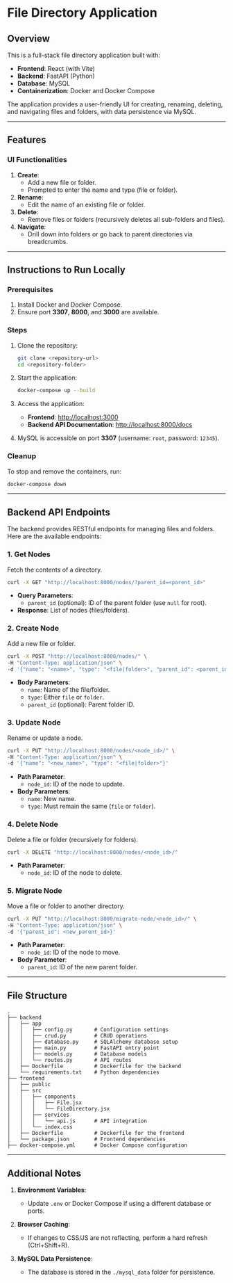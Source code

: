 # File Directory Application

## Overview
This is a full-stack file directory application built with:
- **Frontend**: React (with Vite)
- **Backend**: FastAPI (Python)
- **Database**: MySQL
- **Containerization**: Docker and Docker Compose

The application provides a user-friendly UI for creating, renaming, deleting, and navigating files and folders, with data persistence via MySQL.

---

## Features
### UI Functionalities
1. **Create**:
   - Add a new file or folder.
   - Prompted to enter the name and type (file or folder).
2. **Rename**:
   - Edit the name of an existing file or folder.
3. **Delete**:
   - Remove files or folders (recursively deletes all sub-folders and files).
4. **Navigate**:
   - Drill down into folders or go back to parent directories via breadcrumbs.

---

## Instructions to Run Locally

### Prerequisites
1. Install Docker and Docker Compose.
2. Ensure port **3307**, **8000**, and **3000** are available.

### Steps
1. Clone the repository:
   ```bash
   git clone <repository-url>
   cd <repository-folder>
   ```

2. Start the application:
   ```bash
   docker-compose up --build
   ```

3. Access the application:
   - **Frontend**: [http://localhost:3000](http://localhost:3000)
   - **Backend API Documentation**: [http://localhost:8000/docs](http://localhost:8000/docs)

4. MySQL is accessible on port **3307** (username: `root`, password: `12345`).

### Cleanup
To stop and remove the containers, run:
```bash
docker-compose down
```

---

## Backend API Endpoints
The backend provides RESTful endpoints for managing files and folders. Here are the available endpoints:

### 1. **Get Nodes**
Fetch the contents of a directory.
```bash
curl -X GET "http://localhost:8000/nodes/?parent_id=<parent_id>"
```
- **Query Parameters**:
  - `parent_id` (optional): ID of the parent folder (use `null` for root).
- **Response**: List of nodes (files/folders).

### 2. **Create Node**
Add a new file or folder.
```bash
curl -X POST "http://localhost:8000/nodes/" \
-H "Content-Type: application/json" \
-d '{"name": "<name>", "type": "<file|folder>", "parent_id": <parent_id>}'
```
- **Body Parameters**:
  - `name`: Name of the file/folder.
  - `type`: Either `file` or `folder`.
  - `parent_id` (optional): Parent folder ID.

### 3. **Update Node**
Rename or update a node.
```bash
curl -X PUT "http://localhost:8000/nodes/<node_id>/" \
-H "Content-Type: application/json" \
-d '{"name": "<new_name>", "type": "<file|folder>"}'
```
- **Path Parameter**:
  - `node_id`: ID of the node to update.
- **Body Parameters**:
  - `name`: New name.
  - `type`: Must remain the same (`file` or `folder`).

### 4. **Delete Node**
Delete a file or folder (recursively for folders).
```bash
curl -X DELETE "http://localhost:8000/nodes/<node_id>/"
```
- **Path Parameter**:
  - `node_id`: ID of the node to delete.

### 5. **Migrate Node**
Move a file or folder to another directory.
```bash
curl -X PUT "http://localhost:8000/migrate-node/<node_id>/" \
-H "Content-Type: application/json" \
-d '{"parent_id": <new_parent_id>}'
```
- **Path Parameter**:
  - `node_id`: ID of the node to move.
- **Body Parameter**:
  - `parent_id`: ID of the new parent folder.

---

## File Structure
```
.
├── backend
│   ├── app
│   │   ├── config.py       # Configuration settings
│   │   ├── crud.py         # CRUD operations
│   │   ├── database.py     # SQLAlchemy database setup
│   │   ├── main.py         # FastAPI entry point
│   │   ├── models.py       # Database models
│   │   └── routes.py       # API routes
│   ├── Dockerfile          # Dockerfile for the backend
│   └── requirements.txt    # Python dependencies
├── frontend
│   ├── public
│   ├── src
│   │   ├── components
│   │   │   ├── File.jsx
│   │   │   └── FileDirectory.jsx
│   │   ├── services
│   │   │   └── api.js      # API integration
│   │   └── index.css
│   ├── Dockerfile          # Dockerfile for the frontend
│   └── package.json        # Frontend dependencies
├── docker-compose.yml      # Docker Compose configuration
```

---

## Additional Notes
1. **Environment Variables**:
   - Update `.env` or Docker Compose if using a different database or ports.

2. **Browser Caching**:
   - If changes to CSS/JS are not reflecting, perform a hard refresh (Ctrl+Shift+R).

3. **MySQL Data Persistence**:
   - The database is stored in the `./mysql_data` folder for persistence.

